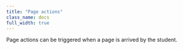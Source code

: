 ```yaml
---
title: "Page actions"
class_name: docs
full_width: true
---
```


Page actions can be triggered when a page is arrived by the student. 
